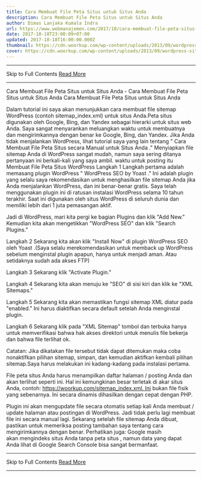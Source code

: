 ```yaml
---
title: Cara Membuat File Peta Situs untuk Situs Anda
description: Cara Membuat File Peta Situs untuk Situs Anda
author: Dimas Lanjaka Kumala Indra
url: https://www.webmanajemen.com/2017/10/cara-membuat-file-peta-situs-untuk_18.html
date: 2017-10-18T23:00:09+07:00
updated: 2017-10-18T16:00:00.000Z
thumbnail: https://cdn.woorkup.com/wp-content/uploads/2013/09/wordpress-sitemap.png
cover: https://cdn.woorkup.com/wp-content/uploads/2013/09/wordpress-sitemap.png
---
```


<hr/> Skip to Full Contents <a href="https://www.webmanajemen.com/2017/10/cara-membuat-file-peta-situs-untuk_18.html" rel="follow" class="button" id="read-more">Read More</a> <hr/> Cara Membuat File Peta Situs untuk Situs Anda - Cara Membuat File Peta Situs untuk Situs Anda Cara Membuat File Peta Situs untuk Situs Anda



Dalam tutorial ini saya akan menunjukkan cara membuat file sitemap WordPress (contoh sitemap_index.xml) untuk situs Anda.Peta situs digunakan oleh Google, Bing, dan Yandex sebagai hierarki untuk situs web Anda. Saya sangat menyarankan meluangkan waktu untuk membuatnya dan mengirimkannya dengan benar ke Google, Bing, dan Yandex. Jika Anda tidak menjalankan WordPress, lihat tutorial saya yang lain tentang " Cara Membuat File Peta Situs secara Manual untuk Situs Anda ." Menyiapkan file sitemap Anda di WordPress sangat mudah, namun saya sering ditanya pertanyaan ini berkali-kali yang saya ambil. waktu untuk posting itu
Membuat File Peta Situs WordPress
Langkah 1
Langkah pertama adalah memasang plugin WordPress " WordPress SEO by Yoast ." Ini adalah plugin yang selalu saya rekomendasikan untuk menghasilkan file sitemap Anda jika Anda menjalankan WordPress, dan ini benar-benar gratis. Saya telah menggunakan plugin ini di ratusan instalasi WordPress selama 10 tahun terakhir. Saat ini digunakan oleh situs WordPress di seluruh dunia dan memiliki lebih dari 1 juta pemasangan aktif.

Jadi di WordPress, mari kita pergi ke bagian Plugins dan klik "Add New." Kemudian kita akan mengetikkan "WordPress SEO" dan klik "Search Plugins."

Langkah 2
Sekarang kita akan klik "Install Now" di plugin WordPress SEO oleh Yoast .(Saya selalu merekomendasikan untuk memback up WordPress sebelum menginstal plugin apapun, hanya untuk menjadi aman. Atau setidaknya sudah ada akses FTP)

Langkah 3
Sekarang klik "Activate Plugin."

Langkah 4
Sekarang kita akan menuju ke "SEO" di sisi kiri dan klik ke "XML Sitemaps."

Langkah 5
Sekarang kita akan memastikan fungsi sitemap XML diatur pada "enabled." Ini harus diaktifkan secara default setelah Anda menginstal plugin.

Langkah 6
Sekarang klik pada "XML Sitemap" tombol dan terbuka hanya untuk memverifikasi bahwa hak akses direktori untuk menulis file bekerja dan bahwa file terlihat ok.


Catatan: Jika dikatakan file tersebut tidak dapat ditemukan maka coba nonaktifkan pilihan sitemap, simpan, dan kemudian aktifkan kembali pilihan sitemap.Saya harus melakukan ini kadang-kadang pada instalasi pertama.

File peta situs Anda harus menampilkan daftar halaman / posting Anda dan akan terlihat seperti ini. Hal ini kemungkinan besar terletak di akar situs Anda, contoh: https://woorkup.com/sitemap_index.xml. Ini bukan file fisik yang sebenarnya. Ini secara dinamis dihasilkan dengan cepat dengan PHP.

Plugin ini akan mengupdate file secara otomatis setiap kali Anda membuat / update halaman atau postingan di WordPress. Jadi tidak perlu lagi membuat file ini secara manual lagi.
Sekarang setelah file sitemap Anda dibuat, pastikan untuk memeriksa posting tambahan saya tentang cara mengirimkannya dengan benar.
Perhatikan juga: Google masih akan mengindeks situs Anda tanpa peta situs , namun data yang dapat Anda lihat di Google Search Console bisa sangat bermanfaat. <hr/> Skip to Full Contents <a href="https://www.webmanajemen.com/2017/10/cara-membuat-file-peta-situs-untuk_18.html" rel="follow" class="button" id="read-more">Read More</a> <hr/>